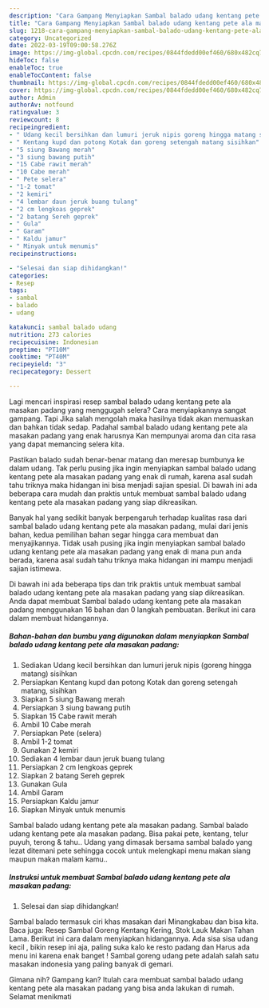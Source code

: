 ```yaml
---
description: "Cara Gampang Menyiapkan Sambal balado udang kentang pete ala masakan padang yang Lezat, Buat Buka Puasa Enak Banget"
title: "Cara Gampang Menyiapkan Sambal balado udang kentang pete ala masakan padang yang Lezat, Buat Buka Puasa Enak Banget"
slug: 1218-cara-gampang-menyiapkan-sambal-balado-udang-kentang-pete-ala-masakan-padang-yang-lezat-buat-buka-puasa-enak-banget
category: Uncategorized
date: 2022-03-19T09:00:58.276Z
image: https://img-global.cpcdn.com/recipes/0844fdedd00ef460/680x482cq70/sambal-balado-udang-kentang-pete-ala-masakan-padang-foto-resep-utama.jpg
hideToc: false
enableToc: true
enableTocContent: false
thumbnail: https://img-global.cpcdn.com/recipes/0844fdedd00ef460/680x482cq70/sambal-balado-udang-kentang-pete-ala-masakan-padang-foto-resep-utama.jpg
cover: https://img-global.cpcdn.com/recipes/0844fdedd00ef460/680x482cq70/sambal-balado-udang-kentang-pete-ala-masakan-padang-foto-resep-utama.jpg
author: Admin
authorAv: notfound
ratingvalue: 3
reviewcount: 8
recipeingredient:
- " Udang kecil bersihkan dan lumuri jeruk nipis goreng hingga matang sisihkan"
- " Kentang kupd dan potong Kotak dan goreng setengah matang sisihkan"
- "5 siung Bawang merah"
- "3 siung bawang putih"
- "15 Cabe rawit merah"
- "10 Cabe merah"
- " Pete selera"
- "1-2 tomat"
- "2 kemiri"
- "4 lembar daun jeruk buang tulang"
- "2 cm lengkoas geprek"
- "2 batang Sereh geprek"
- " Gula"
- " Garam"
- " Kaldu jamur"
- " Minyak untuk menumis"
recipeinstructions:

- "Selesai dan siap dihidangkan!"
categories:
- Resep
tags:
- sambal
- balado
- udang

katakunci: sambal balado udang 
nutrition: 273 calories
recipecuisine: Indonesian
preptime: "PT10M"
cooktime: "PT40M"
recipeyield: "3"
recipecategory: Dessert

---
```



Lagi mencari inspirasi resep sambal balado udang kentang pete ala masakan padang yang menggugah selera? Cara menyiapkannya sangat gampang. Tapi Jika salah mengolah maka hasilnya tidak akan memuaskan dan bahkan tidak sedap. Padahal sambal balado udang kentang pete ala masakan padang yang enak harusnya Kan mempunyai aroma dan cita rasa yang dapat memancing selera kita.


Pastikan balado sudah benar-benar matang dan meresap bumbunya ke dalam udang. Tak perlu pusing jika ingin menyiapkan sambal balado udang kentang pete ala masakan padang yang enak di rumah, karena asal sudah tahu triknya maka hidangan ini bisa menjadi sajian spesial. Di bawah ini ada beberapa cara mudah dan praktis untuk membuat sambal balado udang kentang pete ala masakan padang yang siap dikreasikan.

Banyak hal yang sedikit banyak berpengaruh terhadap kualitas rasa dari sambal balado udang kentang pete ala masakan padang, mulai dari jenis bahan, kedua pemilihan bahan segar hingga cara membuat dan menyajikannya. Tidak usah pusing jika ingin menyiapkan sambal balado udang kentang pete ala masakan padang yang enak di mana pun anda berada, karena asal sudah tahu triknya maka hidangan ini mampu menjadi sajian istimewa.


Di bawah ini ada beberapa tips dan trik praktis untuk membuat sambal balado udang kentang pete ala masakan padang yang siap dikreasikan. Anda dapat membuat Sambal balado udang kentang pete ala masakan padang menggunakan 16 bahan dan 0 langkah pembuatan. Berikut ini cara dalam membuat hidangannya.

<!--inarticleads1-->

##### Bahan-bahan dan bumbu yang digunakan dalam menyiapkan Sambal balado udang kentang pete ala masakan padang:

1. Sediakan  Udang kecil bersihkan dan lumuri jeruk nipis (goreng hingga matang) sisihkan
1. Persiapkan  Kentang kupd dan potong Kotak dan goreng setengah matang, sisihkan
1. Siapkan 5 siung Bawang merah
1. Persiapkan 3 siung bawang putih
1. Siapkan 15 Cabe rawit merah
1. Ambil 10 Cabe merah
1. Persiapkan  Pete (selera)
1. Ambil 1-2 tomat
1. Gunakan 2 kemiri
1. Sediakan 4 lembar daun jeruk buang tulang
1. Persiapkan 2 cm lengkoas geprek
1. Siapkan 2 batang Sereh geprek
1. Gunakan  Gula
1. Ambil  Garam
1. Persiapkan  Kaldu jamur
1. Siapkan  Minyak untuk menumis


Sambal balado udang kentang pete ala masakan padang. Sambal balado udang kentang pete ala masakan padang. Bisa pakai pete, kentang, telur puyuh, terong &amp; tahu.. Udang yang dimasak bersama sambal balado yang lezat ditemani pete sehingga cocok untuk melengkapi menu makan siang maupun makan malam kamu.. 

<!--inarticleads2-->

##### Instruksi untuk membuat Sambal balado udang kentang pete ala masakan padang:


1. Selesai dan siap dihidangkan!

Sambal balado termasuk ciri khas masakan dari Minangkabau dan bisa kita. Baca juga: Resep Sambal Goreng Kentang Kering, Stok Lauk Makan Tahan Lama. Berikut ini cara dalam menyiapkan hidangannya. Ada sisa sisa udang kecil , bikin resep ini aja, paling suka kalo ke resto padang dan Harus ada menu ini karena enak banget ! Sambal goreng udang pete adalah salah satu masakan indonesia yang paling banyak di gemari. 

Gimana nih? Gampang kan? Itulah cara membuat sambal balado udang kentang pete ala masakan padang yang bisa anda lakukan di rumah. Selamat menikmati
